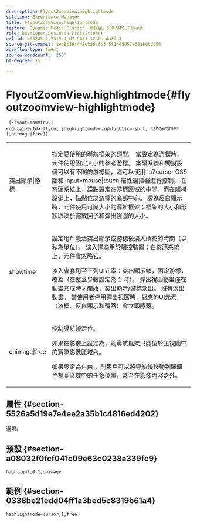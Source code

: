 ```yaml
---
description: FlyoutZoomView.highlightmode
solution: Experience Manager
title: FlyoutZoomView.highlightmode
feature: Dynamic Media Classic，檢視器，SDK/API,Flyout
role: Developer,Business Practitioner
exl-id: b35285a2-7319-4ed7-9681-12a6acda8fa5
source-git-commit: 1ec8b59f442eb96c6c3f5f1405d57a38a86bd056
workflow-type: tm+mt
source-wordcount: '263'
ht-degree: 1%

---
```


# FlyoutZoomView.highlightmode{#flyoutzoomview-highlightmode}

` [FlyoutZoomView.|<containerId>_flyout.]highlightmode=highlight|cursor[, *`showtime`*[,onimage|free]]`

<table id="table_C6F4C663099F40698874731590A22924"> 
 <tbody> 
  <tr> 
   <td colname="col1"> <p> <span class="codeph"> 突出顯示|游標  </span> </p> </td> 
   <td colname="col2"> <p> 指定要使用的導航框架的類型。 當設定為<span class="codeph">游標</span>時，元件使用固定大小的參考游標。 案頭系統和觸摸設備可以有不同的游標圖，這可以使用<span class="codeph"> .s7cursor </span> CSS類和<span class="codeph"> input=mouse|touch </span>屬性選擇器進行控制。 在案頭系統上，錨點設定在游標區域的中間，而在觸摸設備上，錨點位於游標的底部中心。 設為<span class="codeph">反白顯示</span>時，元件使用可變大小的導航框架；框架的大小和形狀取決於縮放因子和彈出視圖的大小。 </p> </td> 
  </tr> 
  <tr> 
   <td colname="col1"> <p> <span class="codeph"> <span class="varname"> showtime  </span> </span> </p> </td> 
   <td colname="col2"> <p> 設定用戶激活突出顯示或游標後淡入所花的時間（以秒為單位）。 淡入僅適用於觸控裝置；在案頭系統上，元件會忽略它。 </p> <p>淡入會套用至下列UI元素：突出顯示幀，固定游標，覆蓋（在<span class="codeph">覆蓋</span>參數設定為<span class="codeph"> 1 </span>時）。 彈出視圖動畫僅在動畫完成時才開始，突出顯示/游標淡出。 沒有淡出動畫。 當使用者停用彈出視窗時，對應的UI元素（游標、反白顯示和覆蓋）會立即隱藏。 </p> </td> 
  </tr> 
  <tr> 
   <td colname="col1"> <p> <span class="codeph"> onimage|free  </span> </p> </td> 
   <td colname="col2"> <p> 控制導航幀定位。 </p> <p>如果在影像</span>上設定為<span class="codeph">，則導航框架只能位於主視圖中的實際影像區域內。 </span></p> <p>如果設定為<span class="codeph">自由</span> ，則用戶可以將導航幀移動到邏輯主視圖區域中的任意位置，甚至在影像內容之外。 </p> </td> 
  </tr> 
 </tbody> 
</table>

## 屬性 {#section-5526a5d19e7e4ee2a35b1c4816ed4202}

選填。

## 預設 {#section-a08032f0fcf041c09e63c0238a339fc9}

`highlight,0.1,onimage`

## 範例 {#section-0338be21edd04ff1a3bed5c8319b61a4}

`highlightmode=cursor,1,free`
